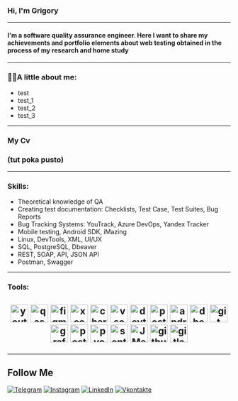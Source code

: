 ### Hi, I'm Grigory

---

#### I'm a software quality assurance engineer. Here I want to share my achievements and portfolio elements about web testing obtained in the process of my research and home study

---

### 👨‍💻A little about me:
 - test
 - test_1
 - test_2
 - test_3

---

<h3>My Cv<h3> (tut poka pusto)

---

### Skills:
 - Theoretical knowledge of QA
 - Creating test documentation: Checklists, Test Case, Test Suites, Bug Reports
 - Bug Tracking Systems: YouTrack, Azure DevOps, Yandex Tracker
 - Mobile testing, Android SDK, iMazing
 - Linux, DevTools, XML, UI/UX
 - SQL, PostgreSQL, Dbeaver
 - REST, SOAP, API, JSON API
 - Postman, Swagger

---

### Tools:
<h2>
<p align="center">
<img src="https://upload.wikimedia.org/wikipedia/commons/thumb/8/8d/YouTrack_Icon.svg/1024px-YouTrack_Icon.svg.png?20200803082248" title="youtrack" alt="youtrack" width="40" height="40"/>
<img src="https://luna1.co/eb0187.png" title="qase" alt="qase" width="40" height="40"/>
<img src="https://cdn.jsdelivr.net/gh/devicons/devicon/icons/figma/figma-original.svg" title="figma" alt="figma" width="40" height="40"/>
<img src="https://cdn.jsdelivr.net/gh/devicons/devicon/icons/xcode/xcode-original.svg" title="xcode" alt="xcode" width="40" height="40"/>
<img src="https://cdn.icon-icons.com/icons2/3053/PNG/512/charles_proxy_macos_bigsur_icon_190302.png" title="charles-proxy" alt="charles-proxy" width="40" height="40">
<img src="https://cdn.jsdelivr.net/gh/devicons/devicon/icons/vscode/vscode-original.svg" title="vscode" alt="vscode" width="40" height="40"/>
<img src="https://d33wubrfki0l68.cloudfront.net/38b5c953a4667366685d55db55d057c86db1fc54/a0fdc/static/acae6b24d940347661ca901ea07f47c1/chrome-dev-logo-icon.png" 
title="devtools" alt="devtools" width="40" height="40"/>
<img src="https://www.svgrepo.com/show/354202/postman-icon.svg" title="postman" alt="postman" width="40" height="40"/>
<img src="https://cdn.jsdelivr.net/gh/devicons/devicon/icons/androidstudio/androidstudio-original.svg" title="android-studio" alt="android-studio" width="40" height="40"/>
<img src="https://cdn.jsdelivr.net/gh/devicons/devicon@latest/icons/dbeaver/dbeaver-original.svg" title="dbeaver" alt="dbeaver" width="40" height="40"/>
<img src="https://cdn.jsdelivr.net/gh/devicons/devicon@latest/icons/git/git-original.svg" title="git" alt="git" width="40" height="40"/>
<img src="https://cdn.jsdelivr.net/gh/devicons/devicon@latest/icons/grafana/grafana-original.svg" title="grafana" alt="grafana" width="40" height="40"/>
<img src="https://cdn.jsdelivr.net/gh/devicons/devicon@latest/icons/postgresql/postgresql-original.svg" title="postgresql" alt="postgresql" width="40" height="40"/>
<img src="https://cdn.jsdelivr.net/gh/devicons/devicon@latest/icons/pycharm/pycharm-original.svg" title="pycharm" alt="pycharm" width="40" height="40"/>
<img src="https://cdn.jsdelivr.net/gh/devicons/devicon@latest/icons/sentry/sentry-original.svg" title="sentry" alt="sentry" width="40" height="40"/>
<img src="https://cdn.jsdelivr.net/gh/devicons/devicon@latest/icons/apache/apache-original.svg" title="JMeter" alt="JMeter" width="40" height="40"/>
<img src="https://cdn.jsdelivr.net/gh/devicons/devicon@latest/icons/github/github-original.svg" title="github" alt="github" width="40" height="40"/>
<img src="https://cdn.jsdelivr.net/gh/devicons/devicon@latest/icons/gitlab/gitlab-original.svg" title="gitlab" alt="gitlab" width="40" height="40"/>

---

## Follow Me

[![Telegram](https://img.shields.io/badge/-Telegram-0088cc?style=flat-square&logo=Telegram&logoColor=white)](https://t.me/n_grishh)
[![Instagram](https://img.shields.io/badge/-Instagram-e4405f?style=flat-square&logo=Instagram&logoColor=white)](https://instagram.com/grigory_nikolaev_?igshid=OGQ5ZDc2ODk2ZA==)
[![LinkedIn](https://img.shields.io/badge/-LinkedIn-0e76a8?style=flat-square&logo=Linkedin&logoColor=white)](https://www.linkedin.com/in/grigory-nikolaev-892890260)
[![Vkontakte](https://img.shields.io/badge/-Vkontakte-090909?style=flat-square&logo=Vk&logoColor=white)](https://vk.com/grigorynik)